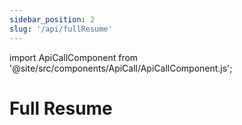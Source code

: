 ```yaml
---
sidebar_position: 2
slug: '/api/fullResume'
---
```

import ApiCallComponent from '@site/src/components/ApiCall/ApiCallComponent.js';

# Full Resume

<ApiCallComponent />
